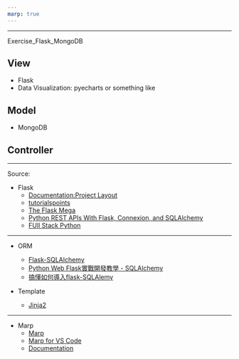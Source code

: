```yaml
---
marp: true
---
```

<!-- backgroundColor: black -->
<!-- _color: white -->
<!-- color: white -->
---
Exercise_Flask_MongoDB

## View
- Flask 
- Data Visualization: pyecharts or something like

## Model
- MongoDB

## Controller
---
Source:
* Flask
    - [Documentation:Project Layout](https://flask.palletsprojects.com/en/1.1.x/tutorial/layout/)
        <!-- /home/user/Projects/flask-tutorial
        ├── flaskr/
        │   ├── __init__.py
        │   ├── db.py
        │   ├── schema.sql
        │   ├── auth.py
        │   ├── blog.py
        │   ├── templates/
        │   │   ├── base.html
        │   │   ├── auth/
        │   │   │   ├── login.html
        │   │   │   └── register.html
        │   │   └── blog/
        │   │       ├── create.html
        │   │       ├── index.html
        │   │       └── update.html
        │   └── static/
        │       └── style.css
        ├── tests/
        │   ├── conftest.py
        │   ├── data.sql
        │   ├── test_factory.py
        │   ├── test_db.py
        │   ├── test_auth.py
        │   └── test_blog.py
        ├── venv/
        ├── setup.py
        └── MANIFEST.in -->
    - [tutorialspoints](https://www.tutorialspoint.com/flask/flask_sqlalchemy.htm)
        <!-- Flask - Home
        Flask - Overview
        Flask - Environment
        Flask - Application
        Flask - Routing
        Flask - Variable Rules
        Flask - URL Building
        Flask - HTTP Methods
        Flask - Templates
        Flask - Static Files
        Flask - Request Object
        Sending Form Data to Template
        Flask - Cookies
        Flask - Sessions
        Flask - Redirect & Errors
        Flask - Message Flashing
        Flask - File Uploading
        Flask - Extensions
        Flask - Mail
        Flask - WTF
        Flask - SQLite
        Flask - SQLAlchemy
        Flask - Sijax
        Flask - Deployment
        Flask - FastCGI -->
    - [The Flask Mega](https://blog.miguelgrinberg.com/post/the-flask-mega-tutorial-part-i-hello-world)
        <!-- Chapter 1: Hello, World! (this article)
        Chapter 2: Templates
        Chapter 3: Web Forms
        Chapter 4: Database
        Chapter 5: User Logins
        Chapter 6: Profile Page and Avatars
        Chapter 7: Error Handling
        Chapter 8: Followers
        Chapter 9: Pagination
        Chapter 10: Email Support
        Chapter 11: Facelift
        Chapter 12: Dates and Times
        Chapter 13: I18n and L10n
        Chapter 14: Ajax
        Chapter 15: A Better Application Structure
        Chapter 16: Full-Text Search
        Chapter 17: Deployment on Linux
        Chapter 18: Deployment on Heroku
        Chapter 19: Deployment on Docker Containers
        Chapter 20: Some JavaScript Magic
        Chapter 21: User Notifications
        Chapter 22: Background Jobs
        Chapter 23: Application Programming Interfaces (APIs) -->
    - [Python REST APIs With Flask, Connexion, and SQLAlchemy](https://realpython.com/flask-connexion-rest-api/)
    - [FUll Stack Python](https://www.fullstackpython.com/flask.html)
---
* ORM
    - [Flask-SQLAlchemy](https://flask-sqlalchemy.palletsprojects.com/en/2.x/)
    - [Python Web Flask實戰開發教學 - SQLAlchemy](https://blog.techbridge.cc/2017/08/12/python-web-flask101-tutorial-sqlalchemy-orm-database-models/)
    - [搞懂如何導入flask-SQLAlemy](https://ithelp.ithome.com.tw/articles/10205067)

* Template
    - [Jinja2](https://jinja.palletsprojects.com/en/2.10.x/)
---

* Marp
  - [Marp](https://marp.app/)
  - [Marp for VS Code](https://marketplace.visualstudio.com/items?itemName=marp-team.marp-vscode)
  - [Documentation](https://marpit.marp.app/directives)